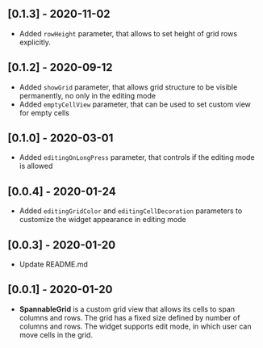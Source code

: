 ## [0.1.3] - 2020-11-02

* Added `rowHeight` parameter, that allows to set height of grid rows explicitly.

## [0.1.2] - 2020-09-12

* Added `showGrid` parameter, that allows grid structure to be visible permanently, no only in the editing mode
* Added `emptyCellView` parameter, that can be used to set custom view for empty cells

## [0.1.0] - 2020-03-01

* Added `editingOnLongPress` parameter, that controls if the editing mode is allowed

## [0.0.4] - 2020-01-24

* Added `editingGridColor` and `editingCellDecoration` parameters to customize the widget appearance in editing mode

## [0.0.3] - 2020-01-20

* Update README.md 

## [0.0.1] - 2020-01-20

* **SpannableGrid** is a custom grid view that allows its cells to span 
columns and rows. The grid has a fixed size defined by number of columns 
and rows. The widget supports edit mode, in which user can move cells in 
the grid. 
